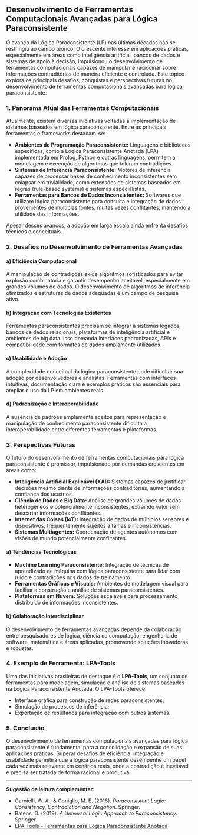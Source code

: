 ## Desenvolvimento de Ferramentas Computacionais Avançadas para Lógica Paraconsistente

O avanço da Lógica Paraconsistente (LP) nas últimas décadas não se restringiu ao campo teórico. O crescente interesse em aplicações práticas, especialmente em áreas como inteligência artificial, bancos de dados e sistemas de apoio à decisão, impulsionou o desenvolvimento de ferramentas computacionais capazes de manipular e raciocinar sobre informações contraditórias de maneira eficiente e controlada. Este tópico explora os principais desafios, conquistas e perspectivas futuras no desenvolvimento de ferramentas computacionais avançadas para lógica paraconsistente.

### 1. **Panorama Atual das Ferramentas Computacionais**

Atualmente, existem diversas iniciativas voltadas à implementação de sistemas baseados em lógica paraconsistente. Entre as principais ferramentas e frameworks destacam-se:

- **Ambientes de Programação Paraconsistente:** Linguagens e bibliotecas específicas, como a Lógica Paraconsistente Anotada (LPA) implementada em Prolog, Python e outras linguagens, permitem a modelagem e execução de algoritmos que toleram contradições.
- **Sistemas de Inferência Paraconsistente:** Motores de inferência capazes de processar bases de conhecimento inconsistentes sem colapsar em trivialidade, como extensões de sistemas baseados em regras (rule-based systems) e sistemas especialistas.
- **Ferramentas para Bancos de Dados Inconsistentes:** Softwares que utilizam lógica paraconsistente para consulta e integração de dados provenientes de múltiplas fontes, muitas vezes conflitantes, mantendo a utilidade das informações.

Apesar desses avanços, a adoção em larga escala ainda enfrenta desafios técnicos e conceituais.

### 2. **Desafios no Desenvolvimento de Ferramentas Avançadas**

#### a) **Eficiência Computacional**

A manipulação de contradições exige algoritmos sofisticados para evitar explosão combinatória e garantir desempenho aceitável, especialmente em grandes volumes de dados. O desenvolvimento de algoritmos de inferência otimizados e estruturas de dados adequadas é um campo de pesquisa ativo.

#### b) **Integração com Tecnologias Existentes**

Ferramentas paraconsistentes precisam se integrar a sistemas legados, bancos de dados relacionais, plataformas de inteligência artificial e ambientes de big data. Isso demanda interfaces padronizadas, APIs e compatibilidade com formatos de dados amplamente utilizados.

#### c) **Usabilidade e Adoção**

A complexidade conceitual da lógica paraconsistente pode dificultar sua adoção por desenvolvedores e analistas. Ferramentas com interfaces intuitivas, documentação clara e exemplos práticos são essenciais para ampliar o uso da LP em ambientes reais.

#### d) **Padronização e Interoperabilidade**

A ausência de padrões amplamente aceitos para representação e manipulação de conhecimento paraconsistente dificulta a interoperabilidade entre diferentes ferramentas e plataformas.

### 3. **Perspectivas Futuras**

O futuro do desenvolvimento de ferramentas computacionais para lógica paraconsistente é promissor, impulsionado por demandas crescentes em áreas como:

- **Inteligência Artificial Explicável (XAI):** Sistemas capazes de justificar decisões mesmo diante de informações contraditórias, aumentando a confiança dos usuários.
- **Ciência de Dados e Big Data:** Análise de grandes volumes de dados heterogêneos e potencialmente inconsistentes, extraindo valor sem descartar informações conflitantes.
- **Internet das Coisas (IoT):** Integração de dados de múltiplos sensores e dispositivos, frequentemente sujeitos a falhas e inconsistências.
- **Sistemas Multiagentes:** Coordenação de agentes autônomos com visões de mundo potencialmente conflitantes.

#### a) **Tendências Tecnológicas**

- **Machine Learning Paraconsistente:** Integração de técnicas de aprendizado de máquina com lógica paraconsistente para lidar com ruído e contradições nos dados de treinamento.
- **Ferramentas Gráficas e Visuais:** Ambientes de modelagem visual para facilitar a construção e análise de sistemas paraconsistentes.
- **Plataformas em Nuvem:** Soluções escaláveis para processamento distribuído de informações inconsistentes.

#### b) **Colaboração Interdisciplinar**

O desenvolvimento de ferramentas avançadas depende da colaboração entre pesquisadores de lógica, ciência da computação, engenharia de software, matemática e áreas aplicadas, promovendo soluções inovadoras e robustas.

### 4. **Exemplo de Ferramenta: LPA-Tools**

Uma das iniciativas brasileiras de destaque é o **LPA-Tools**, um conjunto de ferramentas para modelagem, simulação e análise de sistemas baseados na Lógica Paraconsistente Anotada. O LPA-Tools oferece:

- Interface gráfica para construção de redes paraconsistentes;
- Simulação de processos de inferência;
- Exportação de resultados para integração com outros sistemas.

### 5. **Conclusão**

O desenvolvimento de ferramentas computacionais avançadas para lógica paraconsistente é fundamental para a consolidação e expansão de suas aplicações práticas. Superar desafios de eficiência, integração e usabilidade permitirá que a lógica paraconsistente desempenhe um papel cada vez mais relevante em cenários reais, onde a contradição é inevitável e precisa ser tratada de forma racional e produtiva.

---

**Sugestão de leitura complementar:**  
- Carnielli, W. A., & Coniglio, M. E. (2016). *Paraconsistent Logic: Consistency, Contradiction and Negation*. Springer.  
- Batens, D. (2019). *A Universal Logic Approach to Paraconsistency*. Springer.  
- [LPA-Tools - Ferramentas para Lógica Paraconsistente Anotada](https://www.lpatec.com.br/lpa-tools)